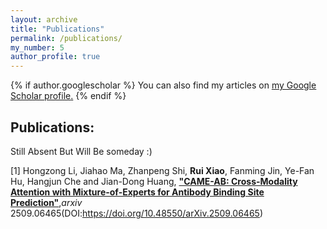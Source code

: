 ```yaml
---
layout: archive
title: "Publications"
permalink: /publications/
my_number: 5
author_profile: true
---
```


{% if author.googlescholar %}
  You can also find my articles on <u><a href="{{https://scholar.google.com/citations?user=hy_oauIAAAAJ&hl=en}}">my Google Scholar profile</a>.</u>
{% endif %}

## Publications:
Still Absent But Will Be someday :)

[1] Hongzong Li, Jiahao Ma, Zhanpeng Shi, **Rui Xiao**, Fanming Jin, Ye-Fan Hu, Hangjun Che and Jian-Dong Huang, [**"CAME-AB: Cross-Modality Attention with Mixture-of-Experts for Antibody Binding Site Prediction"**](https://doi.org/10.48550/arXiv.2509.06465),*arxiv* 2509.06465(DOI:https://doi.org/10.48550/arXiv.2509.06465)
